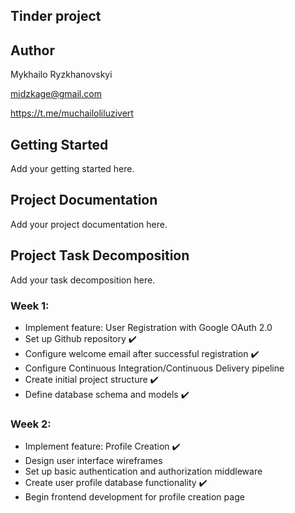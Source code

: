 ## Tinder project

## Author
Mykhailo Ryzkhanovskyi

midzkage@gmail.com

https://t.me/muchailoliluzivert

## Getting Started
Add your getting started here.

## Project Documentation
Add your project documentation here.

## Project Task Decomposition
Add your task decomposition here.

### Week 1:
- Implement feature: User Registration with Google OAuth 2.0
- Set up Github repository ✔️
- Configure welcome email after successful registration ✔️
- Configure Continuous Integration/Continuous Delivery pipeline
- Create initial project structure ✔️
- Define database schema and models ✔️

### Week 2:
- Implement feature: Profile Creation ✔️
- Design user interface wireframes
- Set up basic authentication and authorization middleware
- Create user profile database functionality ✔️
- Begin frontend development for profile creation page

